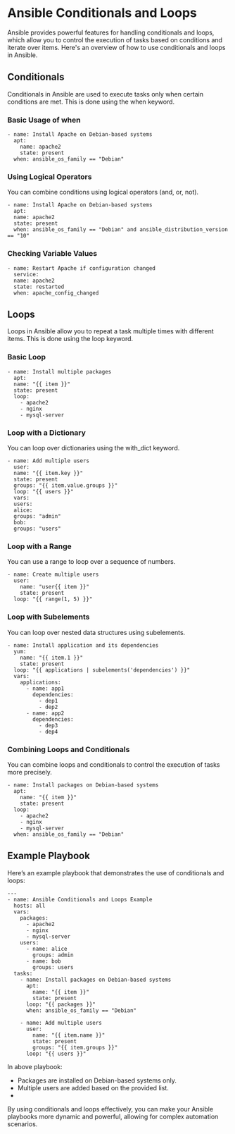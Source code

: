 # Ansible Conditionals and Loops

Ansible provides powerful features for handling conditionals and loops, which allow you to control the 
execution of tasks based on conditions and iterate over items. Here's an overview of how to use conditionals
and loops in Ansible.

## Conditionals

Conditionals in Ansible are used to execute tasks only when certain conditions are met. This is done using 
the when keyword.

### Basic Usage of when
```
- name: Install Apache on Debian-based systems
  apt:
    name: apache2
    state: present
  when: ansible_os_family == "Debian"
```

### Using Logical Operators
You can combine conditions using logical operators (and, or, not).

```
- name: Install Apache on Debian-based systems
  apt:
  name: apache2
  state: present
  when: ansible_os_family == "Debian" and ansible_distribution_version == "10"
```

### Checking Variable Values

```
- name: Restart Apache if configuration changed
  service:
  name: apache2
  state: restarted
  when: apache_config_changed
```

## Loops

Loops in Ansible allow you to repeat a task multiple times with different items. This is done using the loop
keyword.

### Basic Loop

```
- name: Install multiple packages
  apt:
  name: "{{ item }}"
  state: present
  loop:
    - apache2
    - nginx
    - mysql-server
```

### Loop with a Dictionary
You can loop over dictionaries using the with_dict keyword.

```
- name: Add multiple users
  user:
  name: "{{ item.key }}"
  state: present
  groups: "{{ item.value.groups }}"
  loop: "{{ users }}"
  vars:
  users:
  alice:
  groups: "admin"
  bob:
  groups: "users"
```

### Loop with a Range
You can use a range to loop over a sequence of numbers.

```
- name: Create multiple users
  user:
    name: "user{{ item }}"
    state: present
  loop: "{{ range(1, 5) }}"
```

### Loop with Subelements
You can loop over nested data structures using subelements.

```
- name: Install application and its dependencies
  yum:
    name: "{{ item.1 }}"
    state: present
  loop: "{{ applications | subelements('dependencies') }}"
  vars:
    applications:
      - name: app1
        dependencies:
          - dep1
          - dep2
      - name: app2
        dependencies:
          - dep3
          - dep4
```

### Combining Loops and Conditionals
You can combine loops and conditionals to control the execution of tasks more precisely.

```
- name: Install packages on Debian-based systems
  apt:
    name: "{{ item }}"
    state: present
  loop:
    - apache2
    - nginx
    - mysql-server
  when: ansible_os_family == "Debian"
```

## Example Playbook
Here’s an example playbook that demonstrates the use of conditionals and loops:

```
---
- name: Ansible Conditionals and Loops Example
  hosts: all
  vars:
    packages:
      - apache2
      - nginx
      - mysql-server
    users:
      - name: alice
        groups: admin
      - name: bob
        groups: users
  tasks:
    - name: Install packages on Debian-based systems
      apt:
        name: "{{ item }}"
        state: present
      loop: "{{ packages }}"
      when: ansible_os_family == "Debian"

    - name: Add multiple users
      user:
        name: "{{ item.name }}"
        state: present
        groups: "{{ item.groups }}"
      loop: "{{ users }}"
```

In above playbook:

- Packages are installed on Debian-based systems only.
- Multiple users are added based on the provided list.
- 
By using conditionals and loops effectively, you can make your Ansible playbooks more dynamic and powerful,
allowing for complex automation scenarios.





















